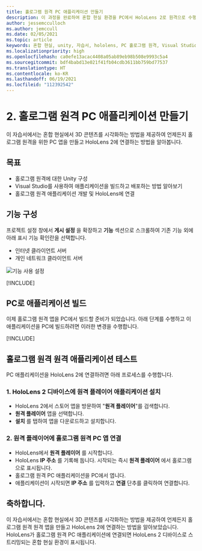 ```yaml
---
title: 홀로그램 원격 PC 애플리케이션 만들기
description: 이 과정을 완료하여 혼합 현실 환경을 PC에서 HoloLens 2로 원격으로 수행하는 PC 애플리케이션을 만드는 방법을 알아봅니다.
author: jessemcculloch
ms.author: jemccull
ms.date: 02/05/2021
ms.topic: article
keywords: 혼합 현실, unity, 자습서, hololens, PC 홀로그램 원격, Visual Studio
ms.localizationpriority: high
ms.openlocfilehash: ca0efe13acac4408a05ab89eb98b508e9993c5a4
ms.sourcegitcommit: bdf4babd13e021f41fb04cdb3611bb759bd77537
ms.translationtype: HT
ms.contentlocale: ko-KR
ms.lasthandoff: 06/19/2021
ms.locfileid: "112392542"
---
```

# <a name="2-creating-a-holographic-remoting-pc-application"></a>2. 홀로그램 원격 PC 애플리케이션 만들기

이 자습서에서는 혼합 현실에서 3D 콘텐츠를 시각화하는 방법을 제공하여 언제든지 홀로그램 원격을 위한 PC 앱을 만들고 HoloLens 2에 연결하는 방법을 알아봅니다.

## <a name="objectives"></a>목표

* 홀로그램 원격에 대한 Unity 구성
* Visual Studio를 사용하여 애플리케이션을 빌드하고 배포하는 방법 알아보기
* 홀로그램 원격 애플리케이션 개발 및 HoloLens에 연결

## <a name="configuring-the-capabilities"></a>기능 구성

프로젝트 설정 창에서 **게시 설정** 을 확장하고 **기능** 섹션으로 스크롤하여 기존 기능 외에 아래 표시 기능 확인란을 선택합니다.

* 인터넷 클라이언트 서버
* 개인 네트워크 클라이언트 서버

![기능 사용 설정](images/mrlearning-pc-holographic-remoting/tutorial2-section0-step1-1.png)

[!INCLUDE[](includes/configuring-scene-for-holographic-remoting.md)]

## <a name="build-your-application-to-pc"></a>PC로 애플리케이션 빌드

이제 홀로그램 원격 앱을 PC에서 빌드할 준비가 되었습니다. 아래 단계를 수행하고 이 애플리케이션을 PC에 빌드하려면 이러한 변경을 수행합니다.

[!INCLUDE[](includes/build-your-application-to-pc.md)]

## <a name="testing-holographic-remoting-remote-application"></a>홀로그램 원격 원격 애플리케이션 테스트

PC 애플리케이션을 HoloLens 2에 연결하려면 아래 프로세스를 수행합니다.

### <a name="1-install-the-remoting-player-application-on-hololens-2-device"></a>1. HoloLens 2 디바이스에 원격 플레이어 애플리케이션 설치

* HoloLens 2에서 스토어 앱을 방문하여 "**원격 플레이어**"를 검색합니다.
* **원격 플레이어** 앱을 선택합니다.
* **설치** 를 탭하여 앱을 다운로드하고 설치합니다.

### <a name="2-connect-the-holographic-remoting-pc-app-to-the-remoting-player"></a>2. 원격 플레이어에 홀로그램 원격 PC 앱 연결

* HoloLens에서 **원격 플레이어** 를 시작합니다.
* HoloLens **IP 주소** 를 기록해 둡니다. 시작되는 즉시 **원격 플레이어** 에서 홀로그램으로 표시됩니다.
* 홀로그램 원격 PC 애플리케이션을 PC에서 엽니다.
* 애플리케이션이 시작되면 **IP 주소** 를 입력하고 **연결** 단추를 클릭하여 연결합니다.

## <a name="congratulations"></a>축하합니다.

이 자습서에서는 혼합 현실에서 3D 콘텐츠를 시각화하는 방법을 제공하여 언제든지 홀로그램 원격 원격 앱을 만들고 HoloLens 2에 연결하는 방법을 알아보았습니다. HoloLens가 홀로그램 원격 PC 애플리케이션에 연결되면 HoloLens 2 디바이스로 스트리밍되는 혼합 현실 환경이 표시됩니다.
